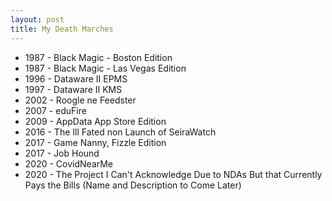 ```yaml
---
layout: post
title: My Death Marches
---
```


* 1987 - Black Magic - Boston Edition
* 1987 - Black Magic - Las Vegas Edition
* 1996 - Dataware II EPMS
* 1997 - Dataware II KMS
* 2002 - Roogle ne Feedster
* 2007 - eduFire 
* 2009 - AppData App Store Edition
* 2016 - The Ill Fated non Launch of SeiraWatch
* 2017 - Game Nanny, Fizzle Edition
* 2017 - Job Hound
* 2020 - CovidNearMe
* 2020 - The Project I Can't Acknowledge Due to NDAs But that Currently Pays the Bills (Name and Description to Come Later)